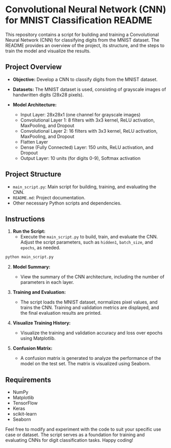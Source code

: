 # Convolutional Neural Network (CNN) for MNIST Classification README

This repository contains a script for building and training a Convolutional Neural Network (CNN) for classifying digits from the MNIST dataset. The README provides an overview of the project, its structure, and the steps to train the model and visualize the results.

## Project Overview

- **Objective:** Develop a CNN to classify digits from the MNIST dataset.

- **Datasets:** The MNIST dataset is used, consisting of grayscale images of handwritten digits (28x28 pixels).

- **Model Architecture:**
  - Input Layer: 28x28x1 (one channel for grayscale images)
  - Convolutional Layer 1: 8 filters with 3x3 kernel, ReLU activation, MaxPooling, and Dropout
  - Convolutional Layer 2: 16 filters with 3x3 kernel, ReLU activation, MaxPooling, and Dropout
  - Flatten Layer
  - Dense (Fully Connected) Layer: 150 units, ReLU activation, and Dropout
  - Output Layer: 10 units (for digits 0-9), Softmax activation

## Project Structure

- `main_script.py`: Main script for building, training, and evaluating the CNN.
- `README.md`: Project documentation.
- Other necessary Python scripts and dependencies.

## Instructions

1. **Run the Script:**
   - Execute the `main_script.py` to build, train, and evaluate the CNN. Adjust the script parameters, such as `hidden1`, `batch_size`, and `epochs`, as needed.

```bash
python main_script.py
```

2. **Model Summary:**
   - View the summary of the CNN architecture, including the number of parameters in each layer.

3. **Training and Evaluation:**
   - The script loads the MNIST dataset, normalizes pixel values, and trains the CNN. Training and validation metrics are displayed, and the final evaluation results are printed.

4. **Visualize Training History:**
   - Visualize the training and validation accuracy and loss over epochs using Matplotlib.

5. **Confusion Matrix:**
   - A confusion matrix is generated to analyze the performance of the model on the test set. The matrix is visualized using Seaborn.

## Requirements

- NumPy
- Matplotlib
- TensorFlow
- Keras
- scikit-learn
- Seaborn

Feel free to modify and experiment with the code to suit your specific use case or dataset. The script serves as a foundation for training and evaluating CNNs for digit classification tasks. Happy coding!